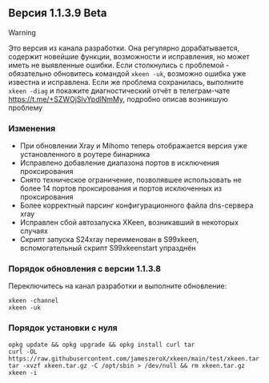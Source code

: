 ## Версия 1.1.3.9 Beta

> [!WARNING]
> Это версия из канала разработки. Она регулярно дорабатывается, содержит новейшие функции, возможности и исправления, но может иметь не выявленные ошибки. Если столкнулись с проблемой - обязательно обновитесь командой `xkeen -uk`, возможно ошибка уже известна и исправлена. Если же проблема сохранилась, выполните `xkeen -diag` и покажите диагностический отчёт в телеграм-чате https://t.me/+SZWOjSlvYpdlNmMy, подробно описав возникшую проблему

### Изменения
- При обновлении Xray и Mihomo теперь отображается версия уже установленного в роутере бинарника
- Исправлено добавление диапазона портов в исключения проксирования
- Снято техническое ограничение, позволявшее использовать не более 14 портов проксирования и портов исключенных из проксирования
- Более корректный парсинг конфигурационного файла dns-сервера xray
- Исправлен сбой автозапуска XKeen, возникавший в некоторых случаях
- Скрипт запуска S24xray переименован в S99xkeen, вспомогательный скрипт S99xkeenstart упразднён


### Порядок обновления с версии 1.1.3.8
Переключитесь на канал разработки и выполните обновление:
```
xkeen -channel
xkeen -uk
```

### Порядок установки с нуля
```
opkg update && opkg upgrade && opkg install curl tar
curl -OL https://raw.githubusercontent.com/jameszeroX/xkeen/main/test/xkeen.tar.gz
tar -xvzf xkeen.tar.gz -C /opt/sbin > /dev/null && rm xkeen.tar.gz
xkeen -i
```